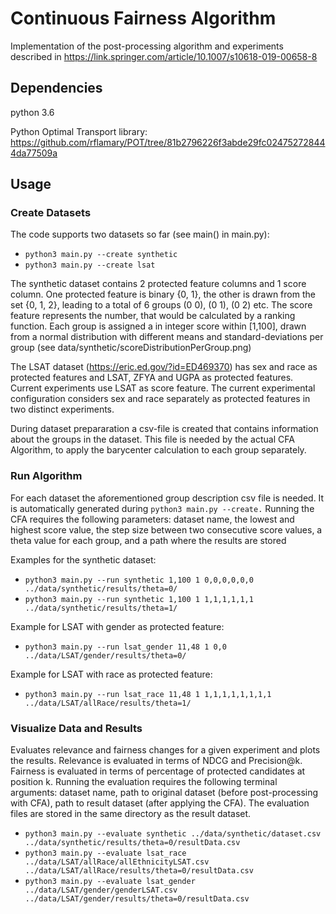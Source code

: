 # Continuous Fairness Algorithm

Implementation of the post-processing algorithm and experiments described in https://link.springer.com/article/10.1007/s10618-019-00658-8

## Dependencies
python 3.6

Python Optimal Transport library: https://github.com/rflamary/POT/tree/81b2796226f3abde29fc024752728444da77509a

## Usage

### Create Datasets
The code supports two datasets so far (see main() in main.py):
* ``python3 main.py --create synthetic``
* ``python3 main.py --create lsat``

The synthetic dataset contains 2 protected feature columns and 1 score column. One protected feature is binary {0, 1}, the other is drawn from the set {0, 1, 2}, leading to a total of 6 groups (0 0), (0 1), (0 2) etc. The score feature represents the number, that would be calculated by a ranking function. Each group is assigned a in integer score within [1,100], drawn from a normal distribution with different means and standard-deviations per group (see data/synthetic/scoreDistributionPerGroup.png)

The LSAT dataset (https://eric.ed.gov/?id=ED469370) has sex and race as protected features and LSAT, ZFYA and UGPA as protected features. Current experiments use LSAT as score feature. The current experimental configuration considers sex and race separately as protected features in two distinct experiments.

During dataset prepararation a csv-file is created that contains information about the groups in the dataset. This file is needed by the actual CFA Algorithm, to apply the barycenter calculation to each group separately. 

### Run Algorithm 

For each dataset the aforementioned group description csv file is needed. It is automatically generated during ``python3 main.py --create.``
Running the CFA requires the following parameters: dataset name, the lowest and highest score value, the step size between two consecutive score values, a theta value for each group, and a path where the results are stored

Examples for the synthetic dataset:
* ``python3 main.py --run synthetic 1,100 1 0,0,0,0,0,0 ../data/synthetic/results/theta=0/``
* ``python3 main.py --run synthetic 1,100 1 1,1,1,1,1,1 ../data/synthetic/results/theta=1/``

Example for LSAT with gender as protected feature:
* ``python3 main.py --run lsat_gender 11,48 1 0,0 ../data/LSAT/gender/results/theta=0/``

Example for LSAT with race as protected feature:
* ``python3 main.py --run lsat_race 11,48 1 1,1,1,1,1,1,1,1 ../data/LSAT/allRace/results/theta=1/``


### Visualize Data and Results
Evaluates relevance and fairness changes for a given experiment and plots the results. Relevance is evaluated in terms of NDCG and Precision@k. Fairness is evaluated in terms of percentage of protected candidates at position k.
Running the evaluation requires the following terminal arguments: dataset name, path to original dataset (before post-processing with CFA), path to result dataset (after applying the CFA). The evaluation files are stored in the same directory as the result dataset.

* ``python3 main.py --evaluate synthetic ../data/synthetic/dataset.csv ../data/synthetic/results/theta=0/resultData.csv``
* ``python3 main.py --evaluate lsat_race ../data/LSAT/allRace/allEthnicityLSAT.csv ../data/LSAT/allRace/results/theta=0/resultData.csv``
* ``python3 main.py --evaluate lsat_gender ../data/LSAT/gender/genderLSAT.csv ../data/LSAT/gender/results/theta=0/resultData.csv``
